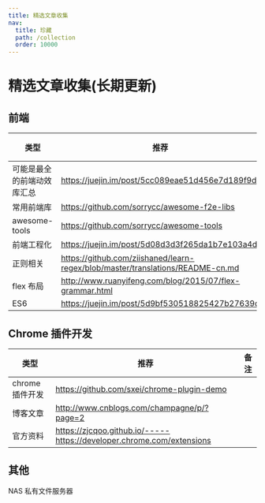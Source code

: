 ```yaml
---
title: 精选文章收集
nav:
  title: 珍藏
  path: /collection
  order: 10000
---
```


# 精选文章收集(长期更新)

## 前端

| 类型                       | 推荐                                                                           | 备注 |
| -------------------------- | ------------------------------------------------------------------------------ | ---- |
| 可能是最全的前端动效库汇总 | https://juejin.im/post/5cc089eae51d456e7d189f9d                                |      |
| 常用前端库                 | https://github.com/sorrycc/awesome-f2e-libs                                    |      |
| awesome-tools              | https://github.com/sorrycc/awesome-tools                                       |      |
| 前端工程化                 | https://juejin.im/post/5d08d3d3f265da1b7e103a4d                                |      |
| 正则相关                   | https://github.com/ziishaned/learn-regex/blob/master/translations/README-cn.md |      |
| flex 布局                  | http://www.ruanyifeng.com/blog/2015/07/flex-grammar.html                       |      |
| ES6                        | https://juejin.im/post/5d9bf530518825427b27639d                                |      |

## Chrome 插件开发

| 类型            | 推荐                                                                  | 备注 |
| --------------- | --------------------------------------------------------------------- | ---- |
| chrome 插件开发 | https://github.com/sxei/chrome-plugin-demo                            |      |
| 博客文章        | http://www.cnblogs.com/champagne/p/?page=2                            |      |
| 官方资料        | https://zjcqoo.github.io/-----https://developer.chrome.com/extensions |      |

## 其他

NAS 私有文件服务器
